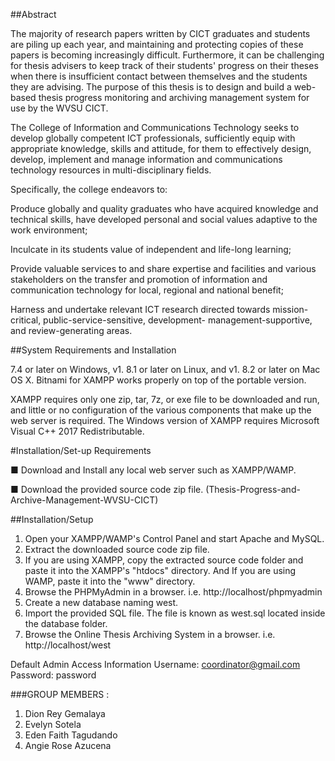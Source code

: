 ##Abstract

The majority of research papers written by CICT graduates and students are piling up each year, and maintaining and protecting copies of these papers is becoming increasingly difficult. Furthermore, it can be challenging for thesis advisers to keep track of their students' progress on their theses when there is insufficient contact between themselves and the students they are advising. The purpose of this thesis is to design and build a web-based thesis progress monitoring and archiving management system for use by the WVSU CICT.



The College of Information and Communications Technology seeks to develop globally competent ICT professionals, sufficiently equip with appropriate knowledge, skills and attitude, for them to effectively design, develop, implement and manage information and communications technology resources in multi-disciplinary fields.

Specifically, the college endeavors to:


Produce globally and quality graduates who have acquired knowledge and technical skills, have developed personal and social values adaptive to the work environment;

Inculcate in its students value of independent and life-long learning;

Provide valuable services to and share expertise and facilities and various stakeholders on the transfer and promotion of information and communication technology for local, regional and national benefit;

Harness and undertake relevant ICT research directed towards mission-critical, public-service-sensitive, development- management-supportive, and review-generating areas.




##System Requirements and Installation

7.4 or later on Windows, v1. 8.1 or later on Linux, and v1. 8.2 or later on Mac OS X.
Bitnami for XAMPP works properly on top of the portable version.

XAMPP requires only one zip, tar, 7z, or exe file to be downloaded and run, and little or
no configuration of the various components that make up the web server is required.
The Windows version of XAMPP requires Microsoft Visual C++ 2017 Redistributable.


#Installation/Set-up Requirements

■ Download and Install any local web server such as XAMPP/WAMP.

■ Download the provided source code zip file. (Thesis-Progress-and-Archive-Management-WVSU-CICT)

##Installation/Setup

1. Open your XAMPP/WAMP's Control Panel and start Apache and MySQL.
2. Extract the downloaded source code zip file.
3. If you are using XAMPP, copy the extracted source code folder and paste it into
the XAMPP's "htdocs" directory. And If you are using WAMP, paste it into the
"www" directory.
4. Browse the PHPMyAdmin in a browser. i.e. http://localhost/phpmyadmin
5. Create a new database naming west.
6. Import the provided SQL file. The file is known as west.sql located inside the
database folder.
7. Browse the Online Thesis Archiving System in a browser. i.e.
http://localhost/west






Default Admin Access Information
Username: coordinator@gmail.com
Password: password







###GROUP MEMBERS :

1. Dion Rey Gemalaya
2. Evelyn Sotela
3. Eden Faith Tagudando
4. Angie Rose Azucena